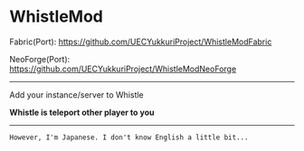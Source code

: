 # WhistleMod

Fabric(Port): https://github.com/UECYukkuriProject/WhistleModFabric

NeoForge(Port): https://github.com/UECYukkuriProject/WhistleModNeoForge

---

Add your instance/server to Whistle

**Whistle is teleport other player to you**


---

`However, I'm Japanese. I don't know English a little bit...`
